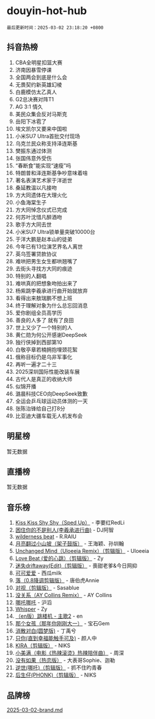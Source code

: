 # douyin-hot-hub

`最后更新时间：2025-03-02 23:18:20 +0800`

## 抖音热榜

1. CBA全明星扣篮大赛
1. 济南因暴雪停课
1. 全国两会到底是什么会
1. 无畏契约新英雄幻棱
1. 白鹿模仿太乙真人
1. G2总决赛对阵T1
1. AG 3:1 情久
1. 美民众集会反对马斯克
1. 岳阳下冰雹了
1. 埃文凯尔又要来中国啦
1. 小米SU7 Ultra首批交付现场
1. 乌克兰民众称支持泽连斯基
1. 樊振东通过体测
1. 张国伟意外受伤
1. “春断食”能实现“速瘦”吗
1. 特朗普和泽连斯基争吵意味着啥
1. 著名表演艺术家于洋逝世
1. 桑延教温以凡接吻
1. 方大同遗体在大理火化
1. 小鱼海棠生子
1. 方大同悼念仪式已完成
1. 何苏叶沈惜凡醉酒吻
1. 歌手方大同去世
1. 小米SU7 Ultra锁单量突破10000台
1. 于洋大鹏是赵本山的徒弟
1. 今年已有13位演艺界名人离世
1. 英乌签署贷款协议
1. 难哄把男生女生都哄翘嘴了
1. 去街头寻找方大同的痕迹
1. 特别的人翻唱
1. 难哄真的把想象吻拍出来了
1. 杨紫跳李羲承进行曲开始就放弃
1. 看得出来敖瑞鹏不想上班
1. 终于理解对象为什么总忘回消息
1. 爱你剧组全员高学历
1. 善良的人多了 就有了良田
1. 世上又少了一个特别的人
1. 黄仁勋为何公开感谢DeepSeek
1. 独行侠掉到西部第10
1. 白敬亭章若楠拥抱埋颈花絮
1. 俄称目标仍是乌非军事化
1. 再听一遍才二十三
1. 2025深圳国际性能改装车展
1. 古代人是真正的收纳大师
1. 似锦开播
1. 潞晨科技CEO向DeepSeek致歉
1. 全运会乒乓球运动员体测的一天
1. 张陈治锋给自己打8分
1. 比亚迪大疆车载无人机发布会

## 明星榜

暂无数据

## 直播榜

暂无数据

## 音乐榜

1. [Kiss Kiss Shy Shy（Sped Up）](https://sf3-cdn-tos.douyinstatic.com/obj/tos-cn-ve-2774/oYpXDAeGgQK0zfPaji7iKUixpCXFGILeLGmvYA) - 李要红RedLi
1. [困住你的不是别人(李羲承进行曲)](https://sf3-cdn-tos.douyinstatic.com/obj/tos-cn-ve-2774/okWrrVL1iQGZbfHVeCPAe7IaerYfM2jEQi5mNI) - DJ阿智
1. [wilderness beat](https://sf3-cdn-tos.douyinstatic.com/obj/tos-cn-ve-2774/o0oBmODSFCpfFdLRGzAAFC2ah9AIMEQfAOueVE) - R.RAIU
1. [月亮翻过小山坡（架子鼓版）](https://sf3-cdn-tos.douyinstatic.com/obj/tos-cn-ve-2774/oMNeN2LYSVP6MMtoAQFGfeQDeftQqYPEErIl8Y) - 王海颖、孙圳翰
1. [Unchanged Mind（Uloeeia Remix）（剪辑版）](https://sf3-cdn-tos.douyinstatic.com/obj/tos-cn-ve-2774/oIHYu1YfsziJqmggAqBsXOiiI2Y1QB6I61RsMW) - Uloeeia
1. [Love Beat  (爱的心跳）（剪辑版）](https://sf3-cdn-tos.douyinstatic.com/obj/tos-cn-ve-2774/oUlARwvEINIisZ9nCnKMZiYFGfCCYLtDADDBge) - Zy
1. [迷失driftaway(Edit)（剪辑版）](https://sf3-cdn-tos.douyinstatic.com/obj/tos-cn-ve-2774/ogaa1xGNeFO6FCaMgO8PzzAceEI4fBLDMi15H3) - 喪甜老爹&今日网抑
1. [可可爱爱](https://sf5-hl-cdn-tos.douyinstatic.com/obj/tos-cn-ve-2774/0deb1e75aea643b9927ba26aaafa29dd) - 西瓜milk
1. [落（0.8降调剪辑版）](https://sf5-hl-cdn-tos.douyinstatic.com/obj/tos-cn-ve-2774/ociN0WUv3APijBYr6DUmAHmdkZ5MjM6gIF3iA) - 唐伯虎Annie
1. [对视（剪辑版）](https://sf3-cdn-tos.douyinstatic.com/obj/tos-cn-ve-2774/ogKtIhiB0WfAa18F9z3uWODMtZi2ysB1VuAIsQ) - Sasablue
1. [没关系（AY Collins Remix）](https://sf3-cdn-tos.douyinstatic.com/obj/tos-cn-ve-2774/oIBbI5Ghw4zdUCQMJrDEFaAQilZP3EIDSi7MW) - AY Collins
1. [哪吒哪吒](https://sf3-cdn-tos.douyinstatic.com/obj/tos-cn-ve-2774/oUkQCgCDnBanFehFEFQDxCQntAOIfp9gyZYFVo) - 沪滔
1. [Whisper](https://sf3-cdn-tos.douyinstatic.com/obj/tos-cn-ve-2774/oEeYKDxIDCFuArkftgkGqCnG7xZtRC2rEMKBQi) - Zy
1. [（en版）跳楼机 - 主歌2](https://sf3-cdn-tos.douyinstatic.com/obj/tos-cn-ve-2774/oklN6GvgQ2L8DpPeaAGf1gPeyKzjXFwHIwoCZv) - en
1. [那个女孩（那年你刚刚大一）](https://sf3-cdn-tos.douyinstatic.com/obj/tos-cn-ve-2774/o4IZw7TlivwiBBBMA2rIgWrGNIrjFroh6bPqQ) - 宝石Gem
1. [消散对白(圆梦版)](https://sf3-cdn-tos.douyinstatic.com/obj/tos-cn-ve-2774/og4jB5I5IizzoZVAAAzWgBMAsMDWoArfwBOiFs) - 丁禹兮
1. [只你(直到幸福能触手可及)](https://sf3-cdn-tos.douyinstatic.com/obj/tos-cn-ve-2774/o0lBkRDzFTeaVSUz3ZZSCBVtZ5DIMQGfgmEAuE) - 颜人中
1. [KIRA（剪辑版）](https://sf3-cdn-tos.douyinstatic.com/obj/tos-cn-ve-2774/o0Bq3TvdHqOfzihWrHyABMociuMA3Inwsbx9Wi) - NIKS
1. [小美满（电影《热辣滚烫》热辣陪伴曲）](https://sf3-cdn-tos.douyinstatic.com/obj/tos-cn-ve-2774/o0GAn2lSgfZIDUgtevCGDQYnFg4CwnrBaxbTZL) - 周深
1. [没有如果（热恋版）](https://sf3-cdn-tos.douyinstatic.com/obj/tos-cn-ve-2774/o4iETqbxIThtCXlBeV0DfAhZsbCFGhagYupnMx) - 大表哥Sophie、迦勒
1. [逆世(哪吒)（剪辑版）](https://sf5-hl-cdn-tos.douyinstatic.com/obj/tos-cn-ve-2774/oMIEZAfEogrLnzfDWMBiZKCWuXIUFLtRDsOFWs) - 抓不住旳青春
1. [后生仔(PHONK)（剪辑版）](https://sf5-hl-cdn-tos.douyinstatic.com/obj/tos-cn-ve-2774/o0TzmfumdQAJ1aGG9F5LfTXIYeGcqYKRPAeFdJ) - NIKS

## 品牌榜

[2025-03-02-brand.md](2025-03-02-brand.md)
